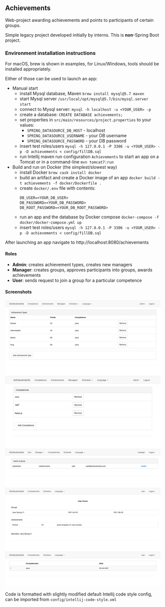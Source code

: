 ## Achievements

Web-project awarding achievements and points to participants of certain groups.

Simple legacy project developed initially by interns. This is **non**-Spring Boot project.

### Environment installation instructions

For macOS, brew is shown in examples, for Linux/Windows, tools should be installed appropriately.

Either of those can be used to launch an app:

- Manual start
  - install Mysql database, Maven `brew install mysql@5.7 maven`
  - start Mysql server `/usr/local/opt/mysql@5.7/bin/mysql.server start`
  - connect to Mysql server: `mysql -h localhost -u <YOUR_USER> -p`
  - create a database: `CREATE DATABASE achievements;`
  - set properties in `src/main/resources/project.properties` to your values:
    - `SPRING_DATASOURCE_DB_HOST` - localhost
    - `SPRING_DATASOURCE_USERNAME` - your DB username
    - `SPRING_DATASOURCE_PASSWORD` - your DB password
  - insert test roles/users `mysql -h 127.0.0.1 -P 3306 -u <YOUR_USER> -p -D achievements < config/fillDB.sql`
  - run Intellij maven run configuration `Achievements` to start an app on a Tomcat or in a command-line
    `mvn tomcat7:run`
- Build and run on Docker (the simplest/slowest way)
  - install Docker `brew cask install docker`
  - build an artifact and create a Docker image of an app `docker build -t achievements -f docker/Dockerfile .`
  - create `docker/.env` file with contents:
    ```
    DB_USER=<YOUR_DB_USER>
    DB_PASSWORD=<YOUR_DB_PASSWORD>
    DB_ROOT_PASSWORD=<YOUR_DB_ROOT_PASSWORD>
    ```
  - run an app and the database by Docker compose `docker-compose -f docker/docker-compose.yml up`
  - insert test roles/users `mysql -h 127.0.0.1 -P 3306 -u <YOUR_USER> -p -D achievements < config/fillDB.sql`

After launching an app navigate to http://localhost:8080/achievements

#### Roles
  - **Admin**: creates achievement types, creates new managers
  - **Manager**: creates groups, approves participants into groups, awards achievements
  - **User**: sends request to join a group for a particular competence
  
#### Screenshots
  ![Alt Text](config/screens/admin_all%20Achievements.png)
  ![Alt Text](config/screens/admin_Delete%20Or%20Add%20Competence.png)
  ![Alt Text](config/screens/manager_user%20list%20page.png)
  ![Alt Text](config/screens/user_Home%20page.png)
  ![Alt Text](config/screens/user_show%20Competence.png)

Code is formatted with slightly modified default Intellij code style config, can be imported
from `config/intellij-code-style.xml`
